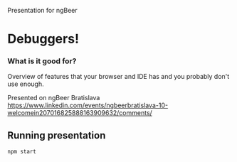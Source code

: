 Presentation for ngBeer
# Debuggers! 
### What is it good for?

Overview of features that your browser and IDE has and you probably don't use enough.

Presented on ngBeer Bratislava https://www.linkedin.com/events/ngbeerbratislava-10-welcomein207016825888163909632/comments/


## Running presentation

```
npm start
```